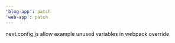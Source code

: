 ```yaml
---
'blog-app': patch
'web-app': patch
---
```


next.config.js allow example unused variables in webpack override
